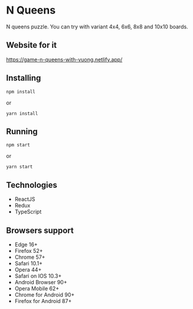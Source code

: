 # N Queens
N queens puzzle. You can try with variant 4x4, 6x6, 8x8 and 10x10 boards.

## Website for it
<a href="https://game-n-queens-with-vuong.netlify.app/" target="_blank">https://game-n-queens-with-vuong.netlify.app/</a>

## Installing
```
npm install
```
or
```
yarn install
```

## Running
```
npm start
```
or
```
yarn start
```

## Technologies
- ReactJS
- Redux
- TypeScript

## Browsers support
- Edge 16+
- Firefox 52+
- Chrome 57+
- Safari 10.1+
- Opera 44+
- Safari on IOS 10.3+
- Android Browser 90+
- Opera Mobile 62+
- Chrome for Android 90+
- Firefox for Android 87+